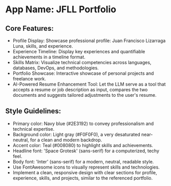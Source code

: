 # **App Name**: JFLL Portfolio

## Core Features:

- Profile Display: Showcase professional profile: Juan Francisco Lizarraga Luna, skills, and experience.
- Experience Timeline: Display key experiences and quantifiable achievements in a timeline format.
- Skills Matrix: Visualize technical competencies across languages, databases, DevOps, and methodologies.
- Portfolio Showcase: Interactive showcase of personal projects and freelance work.
- AI-Powered Resume Enhancement Tool: Let the LLM serve as a tool that accepts a resume or job description as input, compares the two documents and suggests tailored adjustments to the user's resume.

## Style Guidelines:

- Primary color: Navy blue (#2E3192) to convey professionalism and technical expertise.
- Background color: Light gray (#F0F0F0), a very desaturated near-neutral, for a clean and modern backdrop.
- Accent color: Teal (#008080) to highlight skills and achievements.
- Headline font: 'Space Grotesk' (sans-serif) for a computerized, techy feel.
- Body font: 'Inter' (sans-serif) for a modern, neutral, readable style.
- Use FontAwesome icons to visually represent skills and technologies.
- Implement a clean, responsive design with clear sections for profile, experience, skills, and projects, similar to the referenced portfolio.